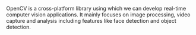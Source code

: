 OpenCV is a cross-platform library using which we can develop real-time computer vision applications. 
It mainly focuses on image processing, video capture and analysis including features like face detection and object detection.
